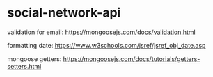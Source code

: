 # social-network-api

validation for email: https://mongoosejs.com/docs/validation.html

formatting date: https://www.w3schools.com/jsref/jsref_obj_date.asp

mongoose getters: https://mongoosejs.com/docs/tutorials/getters-setters.html